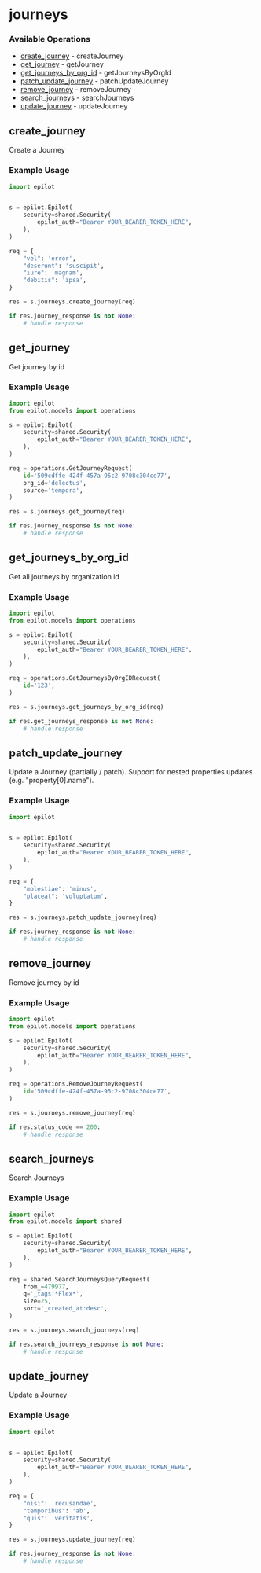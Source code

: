 # journeys

### Available Operations

* [create_journey](#create_journey) - createJourney
* [get_journey](#get_journey) - getJourney
* [get_journeys_by_org_id](#get_journeys_by_org_id) - getJourneysByOrgId
* [patch_update_journey](#patch_update_journey) - patchUpdateJourney
* [remove_journey](#remove_journey) - removeJourney
* [search_journeys](#search_journeys) - searchJourneys
* [update_journey](#update_journey) - updateJourney

## create_journey

Create a Journey

### Example Usage

```python
import epilot


s = epilot.Epilot(
    security=shared.Security(
        epilot_auth="Bearer YOUR_BEARER_TOKEN_HERE",
    ),
)

req = {
    "vel": 'error',
    "deserunt": 'suscipit',
    "iure": 'magnam',
    "debitis": 'ipsa',
}

res = s.journeys.create_journey(req)

if res.journey_response is not None:
    # handle response
```

## get_journey

Get journey by id

### Example Usage

```python
import epilot
from epilot.models import operations

s = epilot.Epilot(
    security=shared.Security(
        epilot_auth="Bearer YOUR_BEARER_TOKEN_HERE",
    ),
)

req = operations.GetJourneyRequest(
    id='509cdffe-424f-457a-95c2-9708c304ce77',
    org_id='delectus',
    source='tempora',
)

res = s.journeys.get_journey(req)

if res.journey_response is not None:
    # handle response
```

## get_journeys_by_org_id

Get all journeys by organization id

### Example Usage

```python
import epilot
from epilot.models import operations

s = epilot.Epilot(
    security=shared.Security(
        epilot_auth="Bearer YOUR_BEARER_TOKEN_HERE",
    ),
)

req = operations.GetJourneysByOrgIDRequest(
    id='123',
)

res = s.journeys.get_journeys_by_org_id(req)

if res.get_journeys_response is not None:
    # handle response
```

## patch_update_journey

Update a Journey (partially / patch). Support for nested properties updates (e.g. "property[0].name").

### Example Usage

```python
import epilot


s = epilot.Epilot(
    security=shared.Security(
        epilot_auth="Bearer YOUR_BEARER_TOKEN_HERE",
    ),
)

req = {
    "molestiae": 'minus',
    "placeat": 'voluptatum',
}

res = s.journeys.patch_update_journey(req)

if res.journey_response is not None:
    # handle response
```

## remove_journey

Remove journey by id

### Example Usage

```python
import epilot
from epilot.models import operations

s = epilot.Epilot(
    security=shared.Security(
        epilot_auth="Bearer YOUR_BEARER_TOKEN_HERE",
    ),
)

req = operations.RemoveJourneyRequest(
    id='509cdffe-424f-457a-95c2-9708c304ce77',
)

res = s.journeys.remove_journey(req)

if res.status_code == 200:
    # handle response
```

## search_journeys

Search Journeys

### Example Usage

```python
import epilot
from epilot.models import shared

s = epilot.Epilot(
    security=shared.Security(
        epilot_auth="Bearer YOUR_BEARER_TOKEN_HERE",
    ),
)

req = shared.SearchJourneysQueryRequest(
    from_=479977,
    q='_tags:*Flex*',
    size=25,
    sort='_created_at:desc',
)

res = s.journeys.search_journeys(req)

if res.search_journeys_response is not None:
    # handle response
```

## update_journey

Update a Journey

### Example Usage

```python
import epilot


s = epilot.Epilot(
    security=shared.Security(
        epilot_auth="Bearer YOUR_BEARER_TOKEN_HERE",
    ),
)

req = {
    "nisi": 'recusandae',
    "temporibus": 'ab',
    "quis": 'veritatis',
}

res = s.journeys.update_journey(req)

if res.journey_response is not None:
    # handle response
```
